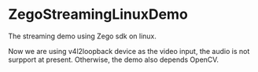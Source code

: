 # ZegoStreamingLinuxDemo

The streaming demo using Zego sdk on linux.

Now we are using v4l2loopback device as the video input, the audio is not surpport at present. Otherwise, the demo also depends OpenCV.

